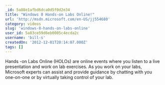 ```yaml
---
_id: 5a88e1afbd6dca0d5f0d2e34
title: "Windows 8 Hands-on Labs Online!"
url: 'http://msdn.microsoft.com/en-US/jj554680'
category: videos
slug: 'windows-8-hands-on-labs-online'
user_id: 5a83ce59d6eb0005c4ecda2c
username: 'bill-s'
createdOn: '2012-12-01T20:14:07.000Z'
tags: []
---
```


Hands -on Labs Online (HOLOs) are online events where you listen to a live presentation and work on lab exercises. As you work on your labs, Microsoft experts can assist and provide guidance by chatting with you one-on-one or by virtually taking control of your lab.
